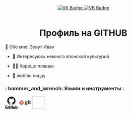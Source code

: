 <div id="badges" align ="center">
  <a href= "https://vk.com/red7eye7"> 
    <img src = "https://img.shields.io/badge/VK-blue?style-for-the-badge&logo=VK&10goColor-white" alt="VK Badge"/>
  </a>
  
  <a href= "https://mail.google.com/mail/u/1/#inbox"> 
    <img src = "https://img.shields.io/badge/EMAIL-red?style-for-the-badge&logo=Gmail&logoColor=white" alt="VK Badge"/>
  </a>
</div>

<div id="viewprof" align="center">
    <img src="https://komarev.com/ghpvc/?username=Red7Eye7&style-flat-square&color=blue" alt=""/>
</div> 

<div id="heythere" align="center">
  <h1> Профиль на GITHUB </h1>
</div>

:disguised_face: Обо мне: Зовут Иван

- :japanese_castle: Интересуюсь немного японской культурой

- :swimming_man: Хорошо плаваю

- :pizza: люблю пиццу
  
### : hammer_and_wrench: Языки и инструменты :

<div> 
  <img src="https://github.com/devicons/devicon/blob/master/icons/github/github-original-wordmark.svg" width="40" height="40"/>
  <img src="https://github.com/devicons/devicon/blob/master/icons/git/git-original-wordmark.svg" width="40" height="40"/>

  <img scr="https://github.com/devicons/devicon/blob/master/icons/photoshop/photoshop-original.svg" width="40" height="40"/>
</div>

